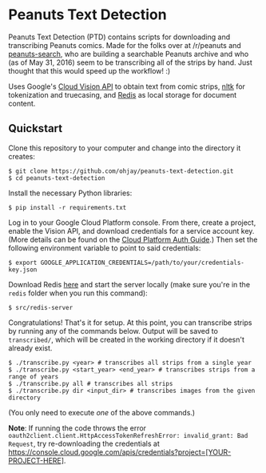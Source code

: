 # Peanuts Text Detection
Peanuts Text Detection (PTD) contains scripts for downloading and transcribing Peanuts comics. Made for the folks over at /r/peanuts and [peanuts-search](https://github.com/anjum-ahmed/peanuts-search), who are building a searchable Peanuts archive and who (as of May 31, 2016) seem to be transcribing all of the strips by hand. Just thought that this would speed up the workflow! :)

Uses Google's [Cloud Vision API](https://cloud.google.com/vision/) to obtain text from comic strips, [nltk](http://www.nltk.org/index.html) for tokenization and truecasing, and [Redis](http://redis.io/) as local storage for document content.

## Quickstart
Clone this repository to your computer and change into the directory it creates:

```
$ git clone https://github.com/ohjay/peanuts-text-detection.git
$ cd peanuts-text-detection
```

Install the necessary Python libraries:

```
$ pip install -r requirements.txt
```

Log in to your Google Cloud Platform console. From there, create a project, enable the Vision API, and download credentials for a service account key. (More details can be found on the [Cloud Platform Auth Guide](https://cloud.google.com/docs/authentication#developer_workflow).) Then set the following environment variable to point to said credentials:

```
$ export GOOGLE_APPLICATION_CREDENTIALS=/path/to/your/credentials-key.json
```

Download Redis [here](http://redis.io/download) and start the server locally (make sure you're in the `redis` folder when you run this command):

```
$ src/redis-server
```

Congratulations! That's it for setup. At this point, you can transcribe strips by running any of the commands below. Output will be saved to `transcribed/`, which will be created in the working directory if it doesn't already exist.

```
$ ./transcribe.py <year> # transcribes all strips from a single year
$ ./transcribe.py <start_year> <end_year> # transcribes strips from a range of years
$ ./transcribe.py all # transcribes all strips
$ ./transcribe.py dir <input_dir> # transcribes images from the given directory
```

(You only need to execute _one_ of the above commands.)

**Note**: If running the code throws the error `oauth2client.client.HttpAccessTokenRefreshError: invalid_grant: Bad Request`, try re-downloading the credentials at https://console.cloud.google.com/apis/credentials?project=[YOUR-PROJECT-HERE].
